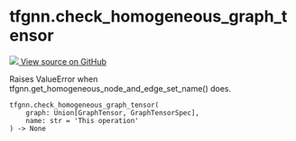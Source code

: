 # tfgnn.check_homogeneous_graph_tensor

<!-- Insert buttons and diff -->

<a target="_blank" href="https://github.com/tensorflow/gnn/tree/master/tensorflow_gnn/graph/graph_tensor.py#L1940-L1945">
<img src="https://www.tensorflow.org/images/GitHub-Mark-32px.png" /> View source
on GitHub </a>

Raises ValueError when tfgnn.get_homogeneous_node_and_edge_set_name() does.

<pre class="devsite-click-to-copy prettyprint lang-py tfo-signature-link">
<code>tfgnn.check_homogeneous_graph_tensor(
    graph: Union[GraphTensor, GraphTensorSpec],
    name: str = &#x27;This operation&#x27;
) -> None
</code></pre>

<!-- Placeholder for "Used in" -->

